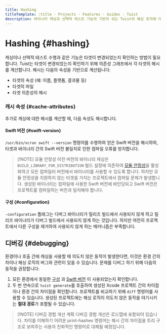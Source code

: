 ```yaml
---
title: Hashing
titleTemplate: :title · Projects · Features · Guides · Tuist
description: 바이너리 캐싱과 선택적 테스트 기능의 기반이 되는 Tuist의 해싱 로직에 대해 배워봅니다.
---
```


# Hashing {#hashing}

<LocalizedLink href="/guides/features/cache">캐싱</LocalizedLink>이나 선택적 테스트 수행과 같은 기능은 타겟이 변경되었는지 확인하는 방법이 필요합니다. Tuist는 타겟이 변경되었는지 확인하기 위해 의존성 그래프에서 각 타겟의 해시를 계산합니다. 해시는 다음의 속성을 기반으로 계산됩니다:

- 타겟의 속성 (예: 이름, 플랫폼, 결과물 등)
- 타겟의 파일
- 타겟 의존성의 해시

### 캐시 속성 {#cache-attributes}

추가로 캐싱에 대한 해시를 계산할 때, 다음 속성도 해시합니다.

#### Swift 버전 {#swift-version}

`/usr/bin/xcrun swift --version` 명령어를 수행하여 얻은 Swift 버전을 해시하여, 타겟과 바이너리 간의 Swift 버전 불일치로 인한 컴파일 오류를 방지합니다.

> [!NOTE] 모듈 안정성
> 이전 버전의 바이너리 캐싱은 `BUILD_LIBRARY_FOR_DISTRIBUTION` 빌드 설정에 의존하여 [모듈 안정성](https://www.swift.org/blog/library-evolution#enabling-library-evolution-support)을 활성화하고 모든 컴파일러 버전에서 바이너리를 사용할 수 있도록 합니다. 하지만 모듈 안정성을 지원하지 않는 타겟을 가지는 프로젝트에서 컴파일 문제가 발생합니다. 생성된 바이너리는 컴파일에 사용한 Swift 버전에 바인딩되고 Swift 버전은 프로젝트를 컴파일하는 버전과 일치해야 합니다.

#### 구성 {#configuration}

`-configuration` 플래그는 디버그 바이너리가 릴리즈 빌드에서 사용되지 않게 하고 릴리즈 바이너리가 디버그 빌드에서 사용되지 않게 하는 것입니다. 하지만 여전히 프로젝트에서 다른 구성을 제거하여 사용되지 않게 하는 메커니즘은 부족합니다.

## 디버깅 {#debugging}

환경이나 호출 간에 캐싱을 사용할 때 의도치 않은 동작이 발생한다면, 이것은 환경 간의 차이나 해싱 로직의 버그와 관련이 있을 수 있습니다. 문제를 디버그 하기 위해 다음의 동작을 권장합니다:

1. 모든 환경에서 동일한 [구성](#configuration) 과 [Swift 버전](#swift-version) 이 사용되었는지 확인합니다.
2. 두 번 연속으로 `tuist generate`를 호출하여 생성된 Xcode 프로젝트 간의 차이점이나 환경 간의 차이점을 확인합니다. 프로젝트를 비교하기 위해 `diff` 명령어를 사용할 수 있습니다. 생성된 프로젝트에는 해싱 로직이 의도치 않은 동작을 야기시키는 **절대 경로**가 포함될 수 있습니다.

> [!NOTE] 디버깅 경험 개선 계획
> 디버깅 경험 개선은 로드맵에 포함되어 있습니다. 차이를 이해하기 어려운 print-hashes 명령어는 해시 간의 차이점을 트리 구조로 보여주는 사용자 친화적인 명령어로 대체될 예정입니다.
